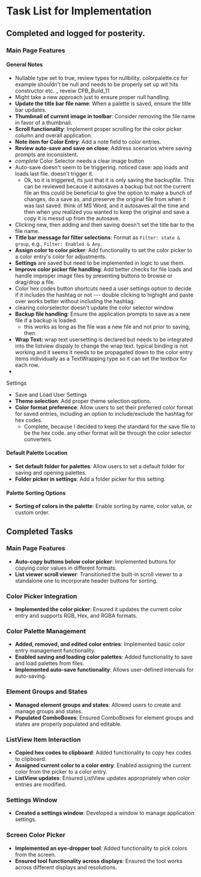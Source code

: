 # Task List for Implementation

## Completed and logged for posterity.

### Main Page Features

#### General Notes

- Nullable type set to true, review types for nullbility. colorpalette.cs for example shouldn't be null and needs to be properly set up wit hits constructor etc. _ reveiw CPB_Build_11
- Might take a new approach just to ensure proper null handling.
- **Update the title bar file name**: When a palette is saved, ensure the title bar updates.
- **Thumbnail of current image in toolbar**: Consider removing the file name in favor of a thumbnail.
- **Scroll functionality**: Implement proper scrolling for the color picker column and overall application.
- **Note item for Color Entry**: Add a note field to color entries.
- **Review auto-save and save on close**: Address scenarios where saving prompts are inconsistent.
- *complete* Color Selector needs a clear image button
- Auto-save doesn't seem to be triggering. noticed case: app loads and loads last file. doesn't trigger it.
  - Ok, so it is triggered, its just that it is only saving the backupfile. This can be reviewed because it autosaves a backup but not the current file an this could be beneficial to give the option to make a bunch of changes, do a save as, and preserve the original file from when it was last saved. think of MS Word, and it autosaves all the time and then when you realized you wanted to keep the original and save a copy it is messd up from the autosave.
- Clicking new, then adding and then saving doesn't set the title bar to the file name.
- **Title bar message for filter selections**: Format as `Filter: state & group`, e.g., `Filter: Enabled & Any`.
- **Assign color to color picker**: Add functionality to set the color picker to a color entry's color for adjustments.
- **Settings** are saved but need to be implemented in logic to use them.
- **Improve color picker file handling**: Add better checks for file loads and handle improper image files by presenting buttons to browse or drag/drop a file.
- Color hex codes button shortcuts need a user settings option to decide if it includes the hashtag or not --- double clicking to highight and paste over works better without including the hashtag.
- clearing colorselector doesn't update the color selector window
- **Backup file handling**: Ensure the application prompts to save as a new file if a backup is loaded.
  - this works as long as the file was a new file and not prior to saving, then 
- **Wrap Text:** wrap text usersetting is declared but needs to be integrated into the listview dispaly to change the wrap text. typical binding is not working and it seems it needs to be propagated down to the color entry items individually as a TextWrapping type so it can set the textbox for each row.
- 


Settings

- Save and Load User Settings
- **Theme selection**: Add proper theme selection options.
- **Color format preference**: Allow users to set their preferred color format for saved entries, including an option to include/exclude the hashtag for hex codes.
  - Complete, because I decided to keep the standard for the save file to be the hex code. any other format will be through the color selector converters.


#### Default Palette Location

- **Set default folder for palettes**: Allow users to set a default folder for saving and opening palettes.
- **Folder picker in settings**: Add a folder picker for this setting.

#### Palette Sorting Options

- **Sorting of colors in the palette**: Enable sorting by name, color value, or custom order.



## Completed Tasks

### Main Page Features

- **Auto-copy buttons below color picker**: Implemented buttons for copying color values in different formats.
- **List viewer scroll viewer**: Transitioned the built-in scroll viewer to a standalone one to incorporate header buttons for sorting.

### Color Picker Integration

- **Implemented the color picker**: Ensured it updates the current color entry and supports RGB, Hex, and RGBA formats.

### Color Palette Management

- **Added, removed, and edited color entries**: Implemented basic color entry management functionality.
- **Enabled saving and loading color palettes**: Added functionality to save and load palettes from files.
- **Implemented auto-save functionality**: Allows user-defined intervals for auto-saving.

### Element Groups and States

- **Managed element groups and states**: Allowed users to create and manage groups and states.
- **Populated ComboBoxes**: Ensured ComboBoxes for element groups and states are properly populated and editable.

### ListView Item Interaction

- **Copied hex codes to clipboard**: Added functionality to copy hex codes to clipboard.
- **Assigned current color to a color entry**: Enabled assigning the current color from the picker to a color entry.
- **ListView updates**: Ensured ListView updates appropriately when color entries are modified.

### Settings Window

- **Created a settings window**: Developed a window to manage application settings.

### Screen Color Picker

- **Implemented an eye-dropper tool**: Added functionality to pick colors from the screen.
- **Ensured tool functionality across displays**: Ensured the tool works across different displays and resolutions.

